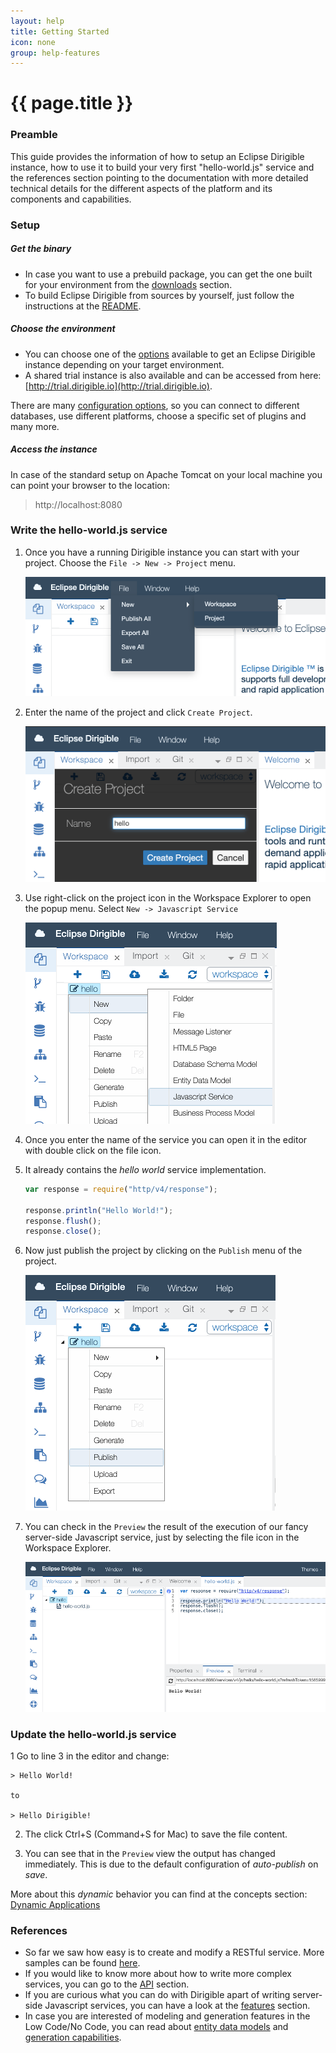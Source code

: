 ```yaml
---
layout: help
title: Getting Started
icon: none
group: help-features
---
```


{{ page.title }}
===

### Preamble

This guide provides the information of how to setup an Eclipse Dirigible instance, how to use it to build your very first "hello-world.js" service and the references section pointing to the documentation with more detailed technical details for the different aspects of the platform and its components and capabilities.

### Setup

##### Get the binary

* In case you want to use a prebuild package, you can get the one built for your environment from the [downloads](https://download.eclipse.org/dirigible) section.
* To build Eclipse Dirigible from sources by yourself, just follow the instructions at the [README](https://github.com/eclipse/dirigible/blob/master/README.md#build).

##### Choose the environment

* You can choose one of the [options](setup.html) available to get an Eclipse Dirigible instance depending on your target environment.
* A shared trial instance is also available and can be accessed from here: [http://trial.dirigible.io](http://trial.dirigible.io).

There are many [configuration options](setup_environment_variables.html), so you can connect to different databases, use different platforms, choose a specific set of plugins and many more.

##### Access the instance

In case of the standard setup on Apache Tomcat on your local machine you can point your browser to the location:

> http://localhost:8080

### Write the hello-world.js service

1. Once you have a running Dirigible instance you can start with your project. Choose the `File -> New -> Project` menu.

    ![New Project](images/getting_started/new-project-hello.png)

2. Enter the name of the project and click `Create Project`.

    ![Create Project](images/getting_started/create-project-hello.png)

3. Use right-click on the project icon in the Workspace Explorer to open the popup menu. Select `New -> Javascript Service`

    ![Create Javascript Service](images/getting_started/create-javascript.png)

4. Once you enter the name of the service you can open it in the editor with double click on the file icon.
5. It already contains the *hello world* service implementation.

    ```javascript
    var response = require("http/v4/response");

    response.println("Hello World!");
    response.flush();
    response.close();
    ```

6. Now just publish the project by clicking on the `Publish` menu of the project.

    ![Publish Project](images/getting_started/publish-project.png)

7. You can check in the `Preview` the result of the execution of our fancy server-side Javascript service, just by selecting the file icon in the Workspace Explorer.

    ![Preview Project](images/getting_started/preview-project.png)

### Update the hello-world.js service

1 Go to line 3 in the editor and change:

    > Hello World!

    to

    > Hello Dirigible!

2. The click Ctrl+S (Command+S for Mac) to save the file content.
    
3. You can see that in the `Preview` view the output has changed immediately. This is due to the default configuration of *auto-publish* on *save*.

More about this *dynamic* behavior you can find at the concepts section: [Dynamic Applications](concepts_dynamic_applications.html)

### References

* So far we saw how easy is to create and modify a RESTful service. More samples can be found [here](../samples/index.html). 
* If you would like to know more about how to write more complex services, you can go to the [API](../api/index.html) section. 
* If you are curious what you can do with Dirigible apart of writing server-side Javascript services, you can have a look at the [features](features.html) section.
* In case you are interested of modeling and generation features in the Low Code/No Code, you can read about [entity data models](concepts_entity_service.html) and [generation capabilities](concepts_generation.html).

